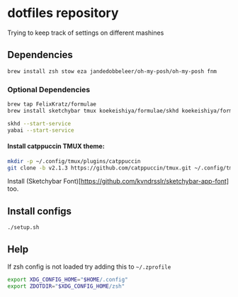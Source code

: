 # dotfiles repository

Trying to keep track of settings on different mashines


## Dependencies

```bash
brew install zsh stow eza jandedobbeleer/oh-my-posh/oh-my-posh fnm
```

### Optional Dependencies

```bash
brew tap FelixKratz/formulae
brew install sketchybar tmux koekeishiya/formulae/skhd koekeishiya/formulae/yabai
```

```bash
skhd --start-service
yabai --start-service
```

#### Install catppuccin TMUX theme:
```bash
mkdir -p ~/.config/tmux/plugins/catppuccin
git clone -b v2.1.3 https://github.com/catppuccin/tmux.git ~/.config/tmux/plugins/catppuccin/tmux
```

Install (Sketchybar Font)[https://github.com/kvndrsslr/sketchybar-app-font] too.

## Install configs

```bash
./setup.sh
```

## Help

If zsh config is not loaded try adding this to `~/.zprofile`

```bash
export XDG_CONFIG_HOME="$HOME/.config"
export ZDOTDIR="$XDG_CONFIG_HOME/zsh"
```

